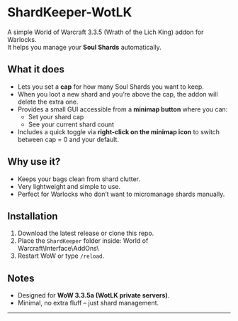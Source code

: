 # ShardKeeper-WotLK

A simple World of Warcraft 3.3.5 (Wrath of the Lich King) addon for Warlocks.  
It helps you manage your **Soul Shards** automatically.

## What it does
- Lets you set a **cap** for how many Soul Shards you want to keep.  
- When you loot a new shard and you’re above the cap, the addon will delete the extra one.  
- Provides a small GUI accessible from a **minimap button** where you can:
  - Set your shard cap
  - See your current shard count
- Includes a quick toggle via **right-click on the minimap icon** to switch between cap = 0 and your default.

## Why use it?
- Keeps your bags clean from shard clutter.  
- Very lightweight and simple to use.  
- Perfect for Warlocks who don’t want to micromanage shards manually.

## Installation
1. Download the latest release or clone this repo.  
2. Place the `ShardKeeper` folder inside:  World of Warcraft\Interface\AddOns\
3. Restart WoW or type `/reload`.

## Notes
- Designed for **WoW 3.3.5a (WotLK private servers)**.  
- Minimal, no extra fluff – just shard management.  

---
